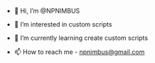 - 👋 Hi, I’m @NPNIMBUS
- 👀 I’m interested in custom scripts
- 🌱 I’m currently learning create custom scripts

- 📫 How to reach me - npnimbus@gmail.com

<!---
NPNIMBUS/NPNIMBUS is a ✨ special ✨ repository because its `README.md` (this file) appears on your GitHub profile.
You can click the Preview link to take a look at your changes.
--->
